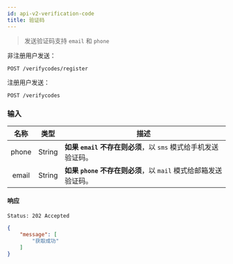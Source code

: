 ```yaml
---
id: api-v2-verification-code
title: 验证码
---
```


> 发送验证码支持 `email` 和 `phone`

非注册用户发送：

```
POST /verifycodes/register
```

注册用户发送：

```
POST /verifycodes
```

### 输入

| 名称 | 类型 | 描述 |
|:----:|:----:|----|
| phone | String | **如果 `email` 不存在则必须**，以 `sms` 模式给手机发送验证码。 |
| email | String | **如果 `phone` 不存在则必须**，以 `mail` 模式给邮箱发送验证码。 |

#### 响应

```
Status: 202 Accepted
```
```json
{
    "message": [
        "获取成功"
    ]
}
```
